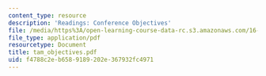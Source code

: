 ```yaml
---
content_type: resource
description: 'Readings: Conference Objectives'
file: /media/https%3A/open-learning-course-data-rc.s3.amazonaws.com/16-891j-space-policy-seminar-spring-2003/f4788c2eb6589189202e367932fc4971_tam_objectives.pdf
file_type: application/pdf
resourcetype: Document
title: tam_objectives.pdf
uid: f4788c2e-b658-9189-202e-367932fc4971
---
```

